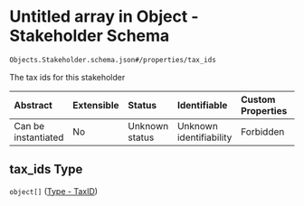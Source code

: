 # Untitled array in Object - Stakeholder Schema

```txt
Objects.Stakeholder.schema.json#/properties/tax_ids
```

The tax ids for this stakeholder

| Abstract            | Extensible | Status         | Identifiable            | Custom Properties | Additional Properties | Access Restrictions | Defined In                                                                            |
| :------------------ | :--------- | :------------- | :---------------------- | :---------------- | :-------------------- | :------------------ | :------------------------------------------------------------------------------------ |
| Can be instantiated | No         | Unknown status | Unknown identifiability | Forbidden         | Allowed               | none                | [Stakeholder.schema.json*](../objects/Stakeholder.schema.json "open original schema") |

## tax_ids Type

`object[]` ([Type - TaxID](issuer-properties-tax_ids-type---taxid.md))
